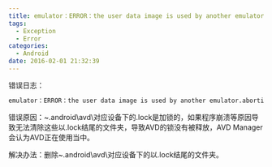 ```yaml
---
title: emulator：ERROR：the user data image is used by another emulator.aborting
tags:
  - Exception
  - Error
categories:
  - Android
date: 2016-02-01 21:32:39
---
```


错误日志：
``` bash
emulator：ERROR：the user data image is used by another emulator.aborting
```
错误原因：~\.android\avd\对应设备下的.lock是加锁的，如果程序崩溃等原因导致无法清除这些以.lock结尾的文件夹，导致AVD的锁没有被释放，AVD Manager会认为AVD正在使用当中。

解决办法：删除~\.android\avd\对应设备下的以.lock结尾的文件夹。
